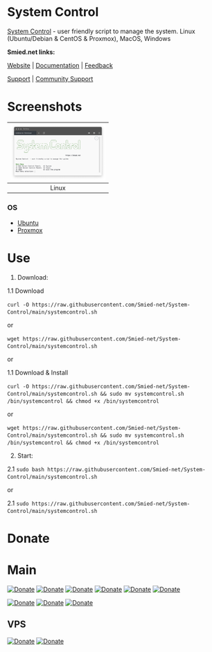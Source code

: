 # System Control

[System Control](https://github.com/Smied-net/System-Control) - user friendly script to manage the system. Linux (Ubuntu/Debian & CentOS & Proxmox), MacOS, Windows

**Smied.net links:**

[Website](https://Smied.net/) | [Documentation]() | [Feedback](https://Feedback.Smied.net/)

[Support](https://Help.Smied.net/) | [Community Support]()

# Screenshots

| <img src="./extras/design/screenshots/main.png" width="220px" alt="Screenshot-1" /> |
|:---------:|
| Linux |

### OS

* [Ubuntu](https://ubuntu.com/download)
* [Proxmox](https://www.proxmox.com/en/downloads)

# Use

1. Download: 

1.1 Download

`curl -O https://raw.githubusercontent.com/Smied-net/System-Control/main/systemcontrol.sh`

or

`wget https://raw.githubusercontent.com/Smied-net/System-Control/main/systemcontrol.sh`

or

1.1 Download & Install

`curl -O https://raw.githubusercontent.com/Smied-net/System-Control/main/systemcontrol.sh && sudo mv systemcontrol.sh /bin/systemcontrol && chmod +x /bin/systemcontrol`

 or

`wget https://raw.githubusercontent.com/Smied-net/System-Control/main/systemcontrol.sh && sudo mv systemcontrol.sh /bin/systemcontrol && chmod +x /bin/systemcontrol`

2. Start: 

2.1 `sudo bash https://raw.githubusercontent.com/Smied-net/System-Control/main/systemcontrol.sh`

or

2.1 `sudo https://raw.githubusercontent.com/Smied-net/System-Control/main/systemcontrol.sh`

# Donate

# Main

[![Donate](https://img.shields.io/badge/Donate-PayPal-blue.svg?logo=paypal)](https://paypal.me/smirnoveduard)
[![Donate](https://img.shields.io/badge/Donate-Patreon-orange.svg?logo=patreon)](https://www.patreon.com/Smied)
[![Donate](https://img.shields.io/badge/Donate-BuyMeACoffee-yellow.svg?logo=buymeacoffee)](https://www.buymeacoffee.com/smied)
[![Donate](https://img.shields.io/badge/Donate-Kofi-blue.svg?logo=kofi)](https://ko-fi.com/smied)
[![Donate](https://img.shields.io/badge/Donate-OpenCollective-blue.svg?logo=opencollective)](https://opencollective.com/smied)
[![Donate](https://img.shields.io/badge/Donate-BountySource-blue.svg?logo=bountysource)](https://www.bountysource.com/teams/smied)

[![Donate](https://img.shields.io/badge/Donate-BitCoin-orange.svg?logo=bitcoin)](https://www.google.com/search?q=3LK6AWh6sDCcGaPCEjtTxEZbgCQzQR6i6B)
[![Donate](https://img.shields.io/badge/Donate-Ethereum-blue.svg?logo=ethereum)](https://www.google.com/search?q=0x6d563fD3BD30A9362677F912e78927fFdAf0AbEE)
[![Donate](https://img.shields.io/badge/Donate-Dash-blue.svg?logo=dash)](https://www.google.com/search?q=XfucZrzN9QfjQrXgBJyLe2gNhaSnwE7eAx)

## VPS

[![Donate](https://img.shields.io/badge/VPS.Free.$100-DigitalOcean-blue.svg?logo=digitalocean)](https://clc.to/DigitalOcean)
[![Donate](https://img.shields.io/badge/VPS-Reg.ru-blue.svg?logo=regru)](https://www.reg.ru/vps/linux?rlink=reflink-798305)
